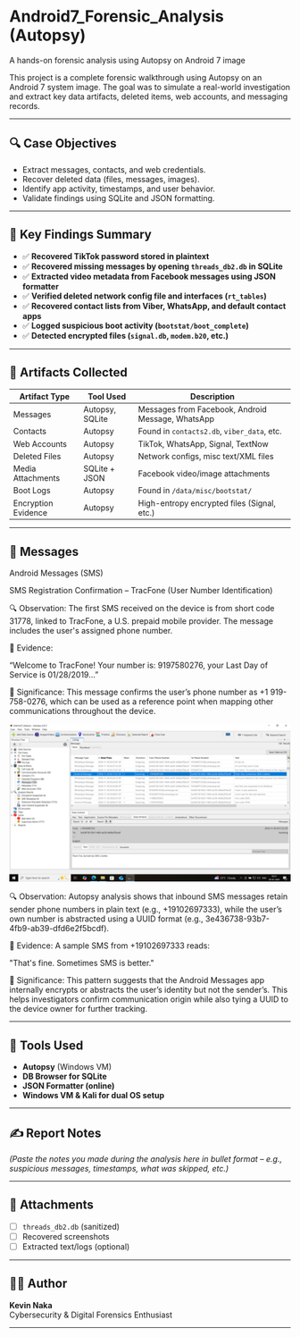 # Android7_Forensic_Analysis (Autopsy)
A hands-on forensic analysis using Autopsy on Android 7 image


This project is a complete forensic walkthrough using Autopsy on an Android 7 system image. The goal was to simulate a real-world investigation and extract key data artifacts, deleted items, web accounts, and messaging records.

---

## 🔍 Case Objectives

- Extract messages, contacts, and web credentials.
- Recover deleted data (files, messages, images).
- Identify app activity, timestamps, and user behavior.
- Validate findings using SQLite and JSON formatting.

---

## 🧠 Key Findings Summary

- ✅ **Recovered TikTok password stored in plaintext**
- ✅ **Recovered missing messages by opening `threads_db2.db` in SQLite**
- ✅ **Extracted video metadata from Facebook messages using JSON formatter**
- ✅ **Verified deleted network config file and interfaces (`rt_tables`)**
- ✅ **Recovered contact lists from Viber, WhatsApp, and default contact apps**
- ✅ **Logged suspicious boot activity (`bootstat/boot_complete`)**
- ✅ **Detected encrypted files (`signal.db`, `modem.b20`, etc.)**

---

## 📂 Artifacts Collected

| Artifact Type        | Tool Used        | Description |
|----------------------|------------------|-------------|
| Messages             | Autopsy, SQLite  | Messages from Facebook, Android Message, WhatsApp |
| Contacts             | Autopsy          | Found in `contacts2.db`, `viber_data`, etc. |
| Web Accounts         | Autopsy          | TikTok, WhatsApp, Signal, TextNow |
| Deleted Files        | Autopsy          | Network configs, misc text/XML files |
| Media Attachments    | SQLite + JSON    | Facebook video/image attachments |
| Boot Logs            | Autopsy          | Found in `/data/misc/bootstat/` |
| Encryption Evidence  | Autopsy          | High-entropy encrypted files (Signal, etc.) |

---

## 📱 Messages
Android Messages (SMS)

SMS Registration Confirmation – TracFone (User Number Identification)



🔍 Observation:
The first SMS received on the device is from short code 31778, linked to TracFone, a U.S. prepaid mobile provider. The message includes the user's assigned phone number.

📄 Evidence:

“Welcome to TracFone! Your number is: 9197580276, your Last Day of Service is 01/28/2019…”

📌 Significance:
This message confirms the user’s phone number as +1 919-758-0276, which can be used as a reference point when mapping other communications throughout the device.

![Screenshot](https://raw.githubusercontent.com/saifsk33/Android7_Forensic_Analysis/2702b859865ba6afe71b89ae865a9985999f8593/images/Screenshot%20(29).png)

🔍 Observation: 
Autopsy analysis shows that inbound SMS messages retain sender phone numbers in plain text (e.g., +19102697333), while the user’s own number is abstracted using a UUID format (e.g., 3e436738-93b7-4fb9-ab39-dfd6e2f5bcdf).

📄 Evidence:
A sample SMS from +19102697333 reads:

"That's fine. Sometimes SMS is better."

📌 Significance:
This pattern suggests that the Android Messages app internally encrypts or abstracts the user’s identity but not the sender’s. This helps investigators confirm communication origin while also tying a UUID to the device owner for further tracking.


---

## 🧰 Tools Used

- **Autopsy** (Windows VM)
- **DB Browser for SQLite**
- **JSON Formatter (online)**
- **Windows VM & Kali for dual OS setup**

---

## ✍️ Report Notes

_(Paste the notes you made during the analysis here in bullet format – e.g., suspicious messages, timestamps, what was skipped, etc.)_

---

## 📎 Attachments

- [ ] `threads_db2.db` (sanitized)
- [ ] Recovered screenshots
- [ ] Extracted text/logs (optional)

---

## 🧑‍💻 Author

**Kevin Naka**  
Cybersecurity & Digital Forensics Enthusiast

---

